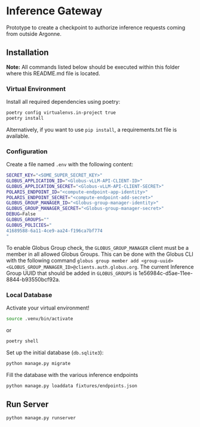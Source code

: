 # Inference Gateway
Prototype to create a checkpoint to authorize inference requests coming from outside Argonne.

## Installation

**Note:** All commands listed below should be executed within this folder where this README.md file is located.

### Virtual Environment
Install all required dependencies using poetry:

```bash
poetry config virtualenvs.in-project true
poetry install
```

Alternatively, if you want to use `pip install`, a requirements.txt file is available.

### Configuration
Create a file named ``.env`` with the following content:

```bash
SECRET_KEY="<SOME_SUPER_SECRET_KEY>"
GLOBUS_APPLICATION_ID="<Globus-vLLM-API-CLIENT-ID>"
GLOBUS_APPLICATION_SECRET="<Globus-vLLM-API-CLIENT-SECRET>"
POLARIS_ENDPOINT_ID="<compute-endpoint-app-identity>"
POLARIS_ENDPOINT_SECRET="<compute-endpoint-add-secret>"
GLOBUS_GROUP_MANAGER_ID="<Globus-group-manager-identity>"
GLOBUS_GROUP_MANAGER_SECRET="<Globus-group-manager-secret>"
DEBUG=False
GLOBUS_GROUPS=""
GLOBUS_POLICIES="
41689588-6a11-4ce9-aa24-f196ca7bf774
"
```

To enable Globus Group check, the `GLOBUS_GROUP_MANAGER` client must be a member in all allowed Globus Groups. This can be done with the Globus CLI with the following command `globus group member add <group-uuid> <GLOBUS_GROUP_MANAGER_ID>@clients.auth.globus.org`. The current Inference Group UUID that should be added in `GLOBUS_GROUPS` is 1e56984c-d5ae-11ee-8844-b93550bcf92a.

### Local Database

Activate your virtual environment!

```bash
source .venv/bin/activate
```
or
```bash
poetry shell
```

Set up the initial database (``db.sqlite3``):
```bash
python manage.py migrate
```

Fill the database with the various inference endpoints
```bash
python manage.py loaddata fixtures/endpoints.json
```

## Run Server

```bash
python manage.py runserver
```
